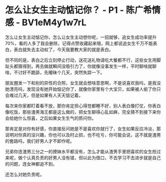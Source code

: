 # 怎么让女生主动惦记你？ - P1 - 陈广希情感 - BV1eM4y1w7rL

怎么让女生主动惦记你，怎么让女生主动想你呢，一招就够，追女生成功率提升70%，看的人多了我会删除，记得点赞收藏起来哦，网上都说追女生千万不能表白，表白就失去主动权了，今天我要教大家的就是表白。

但不同的是，表白之后立刻停止行动，送花送礼物请吃大餐都不行，这些女生用脚趾头都猜得到，再去做就瞬间没吸引力了，你就像没事发生一样，平时聊啥就聊啥，不讨好不跪舔，先暧昧个几天，突然失踪一下。

朋友圈发一下和别的异性的合照，女生就会想啥意思啊，不是说喜欢我吗，是我没她漂亮吗，发现没有她开始惦记你了，就像你家里有个大宝贝，如果被人偷了你只会难过几天，但是如果有人天天惦记着。

每次来你家都盯着看不放，那你肯定担心得觉都睡不好，别人表白像打仗，你表白像吃饭，那些渣男海王都是这么做的，把女生聊得心乱如麻，完全猜不到接下来你会给她什么惊喜，之后如果女生生气的质问你。

那肯定是对你有好感，你直接反问她是不是喜欢你就行了，女生如果反应冷淡，那说明对你真的没兴趣，你也可以及时止损，也不吃亏，你可能会说，这不就是渣男的套路吗，我们好男人才不卸作呢。

兄弟你连渣男三分之一的撩妹水平都没有，怎么才能从渣男手里把喜欢的女生抢过来呢，做个认真负责的好男人没有错，但以此为借口，不去学习不去进步就是自己的问题，连女神都追不到。

还怎么对她负责呢。